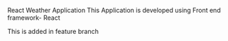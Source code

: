 React Weather Application
This Application is developed using Front end framework- React

This is added in feature branch
